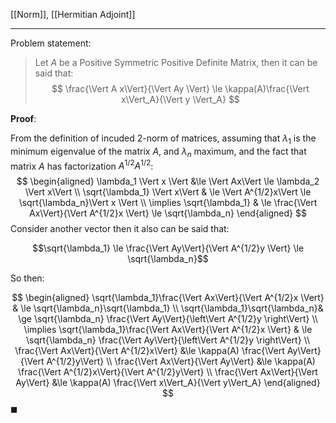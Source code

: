 [[Norm]], [[Hermitian Adjoint]]

---
Problem statement: 

> Let $A$ be a Positive Symmetric Positive Definite Matrix, then it can be said that: 
> $$
\frac{\Vert A x\Vert}{\Vert Ay \Vert} \le \kappa(A)\frac{\Vert x\Vert_A}{\Vert y \Vert_A}
$$

**Proof**:

From the definition of incuded 2-norm of matrices, assuming that $\lambda_1$ is the minimum eigenvalue of the matrix $A$, and $\lambda_n$ maximum, and the fact that matrix $A$ has factorization $A^{1/2}A^{1/2}$: 
$$
\begin{aligned}
    \lambda_1 \Vert x \Vert 
    &\le \Vert Ax\Vert 
    \le \lambda_2 \Vert x\Vert
    \\
    \sqrt{\lambda_1} \Vert x\Vert 
    & \le \Vert A^{1/2}x\Vert \le \sqrt{\lambda_n}\Vert x \Vert
    \\
    \implies
    \sqrt{\lambda_1} & \le \frac{\Vert Ax\Vert}{\Vert A^{1/2}x \Vert} 
    \le \sqrt{\lambda_n}
\end{aligned}
$$
Consider another vector then it also can be said that: 

$$\sqrt{\lambda_1} \le \frac{\Vert Ay\Vert}{\Vert A^{1/2}y \Vert} \le \sqrt{\lambda_n}$$

So then: 

$$
\begin{aligned}
    \sqrt{\lambda_1}\frac{\Vert Ax\Vert}{\Vert A^{1/2}x \Vert} 
    & \le \sqrt{\lambda_n}\sqrt{\lambda_1}
    \\
    \sqrt{\lambda_1}\sqrt{\lambda_n}& \ge \sqrt{\lambda_n} \frac{\Vert Ay\Vert}{\left\Vert
         A^{1/2}y
    \right\Vert}
    \\
    \implies 
    \sqrt{\lambda_1}\frac{\Vert Ax\Vert}{\Vert A^{1/2}x \Vert} & \le 
    \sqrt{\lambda_n} \frac{\Vert Ay\Vert}{\left\Vert
         A^{1/2}y
    \right\Vert}
    \\
    \frac{\Vert Ax\Vert}{\Vert A^{1/2}x\Vert} &\le \kappa(A) 
    \frac{\Vert Ay\Vert}{\Vert A^{1/2}y\Vert}
    \\
    \frac{\Vert Ax\Vert}{\Vert Ay\Vert} &\le 
    \kappa(A) \frac{\Vert A^{1/2}x\Vert}{\Vert A^{1/2}y\Vert}
    \\
    \frac{\Vert Ax\Vert}{\Vert Ay\Vert} &\le 
    \kappa(A) \frac{\Vert x\Vert_A}{\Vert y\Vert_A}
\end{aligned}
$$
$\blacksquare$

